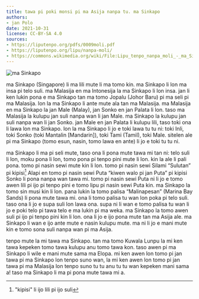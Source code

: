 ```yaml
---
title: tawa pi poki monsi pi ma Asija nanpa tu. ma Sinkapo
authors:
- jan Polo
date: 2021-10-31
license: CC-BY-SA 4.0
sources:
- https://liputenpo.org/pdfs/0009moli.pdf
- https://liputenpo.org/lipu/nanpa-moli/
- https://commons.wikimedia.org/wiki/File:Lipu_tenpo_nanpa_moli_-_ma_Sinkapo.png
---
```


![ma Sinkapo](https://upload.wikimedia.org/wikipedia/commons/7/7d/Lipu_tenpo_nanpa_moli_-_ma_Sinkapo.png)

ma Sinkapo (Singapore) li ma lili mute li ma tomo kin. ma Sinkapo li lon ma insa pi telo suli. ma Malasija en ma Intonesija la ma Sinkapo li lon insa. jan li ken lukin pona e ma Sinkapo tan ma tomo Jopalu (Johor Baru) pi ma seli pi ma Malasija. lon la ma Sinkapo li ante mute ala tan ma Malasija. ma Malasija en ma Sinkapo la jan Male (Malay), jan Sonko en jan Palata li lon. taso ma Malasija la kulupu jan suli nanpa wan li jan Male. ma Sinkapo la kulupu jan suli nanpa wan li jan Sonko. jan Male en jan Palata li kulupu lili, taso toki ona li lawa lon ma Sinkapo. lon la ma Sinkapo li jo e toki lawa tu tu ni: toki Inli, toki Sonko (toki Mantalin [Mandarin]), toki Tami (Tamil), toki Male. sitelen ale pi ma Sinkapo (tomo esun, nasin, tomo lawa en ante) li jo e toki tu tu ni.

ma Sinkapo li ma pi seli mute, taso ona li pona mute tawa mi tan ni: telo suli li lon, moku pona li lon, tomo pona pi tenpo pini mute li lon. kin la ale li pali pona. tomo pi nasin sewi mute kin li lon. tomo pi nasin sewi Silami “Sulutan” pi kipisi[^1] Alapi en tomo pi nasin sewi Puta “kiwen walo pi jan Puta” pi kipisi Sonko li pona nanpa wan tawa mi. tomo pi nasin sewi Puta ni li jo e tomo awen lili pi ijo pi tenpo pini e tomo lipu pi nasin sewi Puta kin. ma Sinkapo la tomo sin musi kin li lon. pana lukin la tomo palisa “Malinapesan” (Marina Bay Sands) li pona mute tawa mi. ona li tomo palisa tu wan lon poka pi telo suli. taso ona li jo e supa suli lon lawa ona. supa ni li wan e tomo palisa tu wan li jo e poki telo pi tawa telo e ma lukin pi ma weka. ma Sinkapo la tomo awen suli pi ijo pi tenpo pini kin li lon. ona li jo e ijo pona mute tan ma Asija ale. ma Sinkapo li wan e ijo ante mute e nasin kulupu mute. ma ni li jo e mani mute kin e tomo sona suli nanpa wan pi ma Asija.

[^1]: "kipisi" li ijo lili pi ijo suli

tenpo mute la mi tawa ma Sinkapo. tan ma tomo Kuwala Lunpu la mi ken tawa kepeken tomo tawa kulupu anu tomo tawa kon. taso awen pi ma Sinkapo li wile e mani mute sama ma Elopa. mi ken awen lon tomo pi jan tawa pi ma Sinkapo lon tenpo suno wan, la mi ken awen lon tomo pi jan tawa pi ma Malasija lon tenpo suno tu tu anu tu tu wan kepeken mani sama a! taso ma Sinkapo li ma pi pona mute tawa mi a.